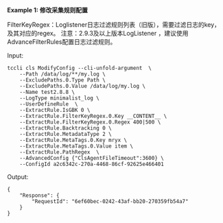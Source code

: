 **Example 1: 修改采集规则配置**

FilterKeyRegex：Loglistener日志过滤规则列表（旧版），需要过滤日志的key，及其对应的regex。
 注意：2.9.3及以上版本LogListener ，建议使用AdvanceFilterRules配置日志过滤规则。


Input: 

```
tccli cls ModifyConfig --cli-unfold-argument  \
    --Path /data/log/**/my.log \
    --ExcludePaths.0.Type Path \
    --ExcludePaths.0.Value /data/log/my.log \
    --Name test2.8.8 \
    --LogType minimalist_log \
    --UserDefineRule  \
    --ExtractRule.IsGBK 0 \
    --ExtractRule.FilterKeyRegex.0.Key __CONTENT__ \
    --ExtractRule.FilterKeyRegex.0.Regex 400|500 \
    --ExtractRule.Backtracking 0 \
    --ExtractRule.MetadataType 2 \
    --ExtractRule.MetaTags.0.Key mryx \
    --ExtractRule.MetaTags.0.Value item \
    --ExtractRule.PathRegex  \
    --AdvancedConfig {"ClsAgentFileTimeout":3600} \
    --ConfigId a2c6342c-270a-4468-86cf-92625e466401
```

Output: 
```
{
    "Response": {
        "RequestId": "6ef60bec-0242-43af-bb20-270359fb54a7"
    }
}
```

